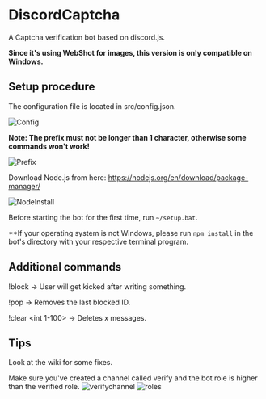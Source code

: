 # DiscordCaptcha

A Captcha verification bot based on discord.js.

**Since it's using WebShot for images, this version is only compatible on Windows.**

## Setup procedure

The configuration file is located in src/config.json.

![Config](https://i.imgur.com/i50h5nT.gif)

**Note: The prefix must not be longer than 1 character, otherwise some commands won't work!**

![Prefix](https://i.imgur.com/xRFvCCG.png)

Download Node.js from here: https://nodejs.org/en/download/package-manager/

![NodeInstall](https://i.imgur.com/cvgsE16.png)

Before starting the bot for the first time, run `~/setup.bat`.

**If your operating system is not Windows, please run `npm install` in the bot's directory with your respective terminal program.

## Additional commands

!block <USERID> -> User will get kicked after writing something.

!pop -> Removes the last blocked ID.

!clear <int 1-100> -> Deletes x messages.

## Tips

Look at the wiki for some fixes.

Make sure you've created a channel called verify and the bot role is higher than the verified role.
![verifychannel](https://i.imgur.com/Ws9HJql.png)
![roles](https://i.imgur.com/R7ugoYO.png)
